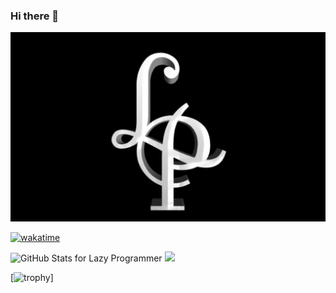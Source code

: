 ### Hi there 👋

![](https://github.com/CreedTech/CreedTech/blob/master/C55AB7BC-A036-4D71-B66C-05132D25993F.jpeg)

[![wakatime](https://wakatime.com/badge/user/2b26176a-f48a-4394-ac81-93c7fa69a6c4.svg)](https://wakatime.com/@CreedTech)

<img src="https://github-readme-stats.vercel.app/api?username=CreedTech&show_icons=true&include_all_commits=true&count_private=true&theme=jolly&layout=compact" alt="GitHub Stats for Lazy Programmer" width="700">

<img src="https://github-readme-streak-stats.herokuapp.com?user=CreedTech&theme=jolly" width="700">


[![trophy](https://github-profile-trophy.vercel.app/?username=CreedTech&theme=radical)]
